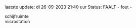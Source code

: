 laatste update: 
di 26-09-2023 21:40   uur 
Status: FAALT - fout - 
<div class="service R">schijfruimte</div><div class="service Y">microstation</div>